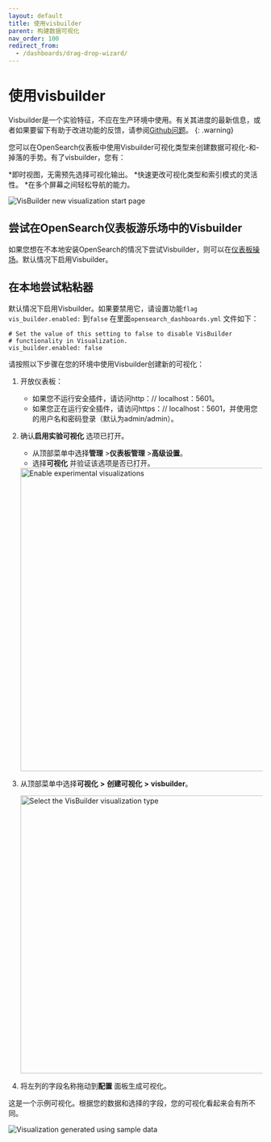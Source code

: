 ```yaml
---
layout: default
title: 使用visbuilder
parent: 构建数据可视化
nav_order: 100
redirect_from:
  - /dashboards/drag-drop-wizard/
---
```


# 使用visbuilder

Visbuilder是一个实验特征，不应在生产环境中使用。有关其进度的最新信息，或者如果要留下有助于改进功能的反馈，请参阅[Github问题](https://github.com/opensearch-project/OpenSearch-Dashboards/issues/2280)。
{: .warning}

您可以在OpenSearch仪表板中使用Visbuilder可视化类型来创建数据可视化-和-掉落的手势。有了visbuilder，您有：

*即时视图，无需预先选择可视化输出。
*快速更改可视化类型和索引模式的灵活性。
*在多个屏幕之间轻松导航的能力。

<img src="{{site.url}}{{site.baseurl}}/images/dashboards/vis-builder-2.png" alt="VisBuilder new visualization start page">

## 尝试在OpenSearch仪表板游乐场中的Visbuilder

如果您想在不本地安装OpenSearch的情况下尝试Visbuilder，则可以在[仪表板操场](https://playground.opensearch.org/app/vis-builder#/)。默认情况下启用Visbuilder。

## 在本地尝试粘粘器

默认情况下启用Visbuilder。如果要禁用它，请设置功能`flag vis_builder.enabled:` 到`false` 在里面`opensearch_dashboards.yml` 文件如下：

```
# Set the value of this setting to false to disable VisBuilder
# functionality in Visualization.
vis_builder.enabled: false
``` 

请按照以下步骤在您的环境中使用Visbuilder创建新的可视化：

1. 开放仪表板：
    - 如果您不运行安全插件，请访问http：// localhost：5601。
    - 如果您正在运行安全插件，请访问https：// localhost：5601，并使用您的用户名和密码登录（默认为admin/admin）。

2. 确认**启用实验可视化** 选项已打开。
   - 从顶部菜单中选择**管理** >**仪表板管理** >**高级设置**。
   - 选择**可视化** 并验证该选项是否已打开。
   
   <img src ="{{site.url}}{{site.baseurl}}/images/enable-experimental-viz.png" alt ="Enable experimental visualizations" width="600">

3. 从顶部菜单中选择**可视化** **>** **创建可视化** **>** **visbuilder**。

   <img src ="{{site.url}}{{site.baseurl}}/images/dashboards/vis-builder-1.png" alt ="Select the VisBuilder visualization type" width="550">

4. 将左列的字段名称拖动到**配置** 面板生成可视化。

这是一个示例可视化。根据您的数据和选择的字段，您的可视化看起来会有所不同。

<img src="{{site.url}}{{site.baseurl}}/images/drag-drop-generated-viz.png" alt="Visualization generated using sample data">

